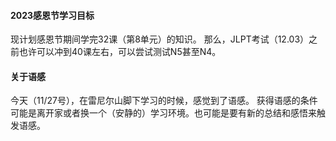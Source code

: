 #### 2023感恩节学习目标

现计划感恩节期间学完32课（第8单元）的知识。
那么，JLPT考试（12.03）之前也许可以冲到40课左右，可以尝试测试N5甚至N4。




#### 关于语感

今天（11/27号），在雷尼尔山脚下学习的时候，感觉到了语感。
获得语感的条件可能是离开家或者换一个（安静的）学习环境。也可能是要有新的总结和感悟来触发语感。
